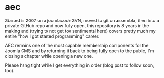 aec
==========

Started in 2007 on a joomlacode SVN, moved to git on assembla, then into a private GitHub repo and now fully open, this repository is 8 years in the making and (trying to not get too sentimental here) covers pretty much my entire "how I got started programming" career.

AEC remains one of the most capable membership components for the Joomla CMS and by returning it back to being fully open to the public, I'm closing a chapter while opening a new one.

Please hang tight while I get everything in order (blog post to follow soon, too).

